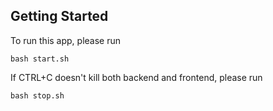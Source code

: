 ## Getting Started

To run this app, please run
```
bash start.sh
```

If CTRL+C doesn't kill both backend and frontend, please run
```
bash stop.sh
```